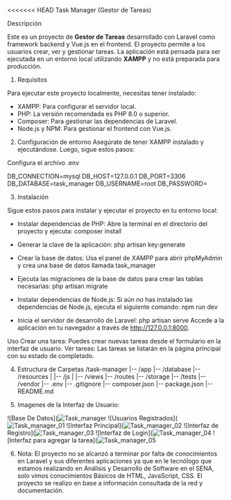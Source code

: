 <<<<<<< HEAD
Task Manager (Gestor de Tareas)

Descripción

Este es un proyecto de **Gestor de Tareas** desarrollado con Laravel como framework backend y Vue.js en el frontend. 
El proyecto permite a los usuarios crear, ver y gestionar tareas. 
La aplicación está pensada para ser ejecutada en un entorno local utilizando **XAMPP** y no está preparada para producción.

1. Requisitos

Para ejecutar este proyecto localmente, necesitas tener instalado:

- XAMPP: Para configurar el servidor local.
- PHP: La versión recomendada es PHP 8.0 o superior.
- Composer: Para gestionar las dependencias de Laravel.
- Node.js y NPM: Para gestionar el frontend con Vue.js.

2. Configuración de entorno
Asegúrate de tener XAMPP instalado y ejecutándose. Luego, sigue estos pasos:

Configura el archivo .env

DB_CONNECTION=mysql
DB_HOST=127.0.0.1
DB_PORT=3306
DB_DATABASE=task_manager
DB_USERNAME=root
DB_PASSWORD=


3. Instalación

Sigue estos pasos para instalar y ejecutar el proyecto en tu entorno local:

- Instalar dependencias de PHP: Abre la terminal en el directorio del proyecto y ejecuta:
composer install

- Generar la clave de la aplicación:
php artisan key:generate

- Crear la base de datos: Usa el panel de XAMPP para abrir phpMyAdmin y crea una base de datos llamada task_manager
  
- Ejecuta las migraciones de la base de datos para crear las tablas necesarias:
php artisan migrate

- Instalar dependencias de Node.js: Si aún no has instalado las dependencias de Node.js, ejecuta el siguiente comando:
npm run dev

- Inicia el servidor de desarrollo de Laravel:
php artisan serve
Accede a la aplicación en tu navegador a través de http://127.0.0.1:8000.

Uso
Crear una tarea: Puedes crear nuevas tareas desde el formulario en la interfaz de usuario.
Ver tareas: Las tareas se listarán en la página principal con su estado de completado.

4. Estructura de Carpetas
/task-manager
|-- /app
|-- /database
|-- /resources
|   |-- /js
|   |-- /views
|-- /routes
|-- /storage
|-- /tests
|-- /vendor
|-- .env
|-- .gitignore
|-- composer.json
|-- package.json
|-- README.md


5. Imagenes de la Interfaz de Usuario:

![Base De Datos](![Task_manager](https://github.com/user-attachments/assets/aab262b8-85c5-4066-802b-39be3b893fab)
![Usuarios Registrados](![Task_manager_01](https://github.com/user-attachments/assets/7bde0655-8245-447b-94f3-2a57a7ee09ac)
![Interfaz Principal](![Task_manager_02](https://github.com/user-attachments/assets/66db6430-0bcf-44de-9f34-d38a723f03aa)
![Interfaz de Registro](![Task_manager_03](https://github.com/user-attachments/assets/7f94567e-7f93-4a99-8fc7-6f0c4b0c217a)
![Interfaz de Login](![Task_manager_04](https://github.com/user-attachments/assets/bd664c55-581d-4311-9339-1f81a1da2240)
![Interfaz para agregar la tarea](![Task_manager_05](https://github.com/user-attachments/assets/d03bf20f-4d23-46ec-b32b-e6ba5bc181ae)

6. Nota:
El proyecto no se alcanzó a terminar por falta de conocimientos en Laravel y sus diferentes aplicaciones ya que en le
tecnólogo que estamos realizando en Análisis y Desarrollo de Software en el SENA, solo vimos conocimientos Básicos de HTML, JavaScript, CSS.
El  proyecto se realizo en base a información consultada de la red y documentación.

 



